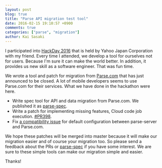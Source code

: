 ```yaml
---
layout: post
blog: true
title: "Parse API migration test tool"
date: 2016-02-15 19:10:57 +0900
comments: true
categories: ["parse", "migration"]
author: Kai Sasaki
---
```


I participated into [HackDay 2016](http://hackday.jp/) that is held by Yahoo Japan Corporation with my friend.
Every time I attended, we develop a tool for ourselves not for users. Because I'm sure it can make the world better.
In addition, it provides us new skill as a software engineer. That was fun time.

<!-- more -->

We wrote a tool and patch for migration from [Parse.com](http://parse.com/) that has just announced to be closed.
A lot of mobile developers seems to use Parse.com for their services. What we have done in the hackathon were here.

* Write spec tool for API and data migration from Parse.com. We published it as [parse-spec](https://www.npmjs.com/package/parse-spec).
* Write a patch for implementing missing features, Cloud code job execution. [#PR398](https://github.com/ParsePlatform/parse-server/pull/398).
* Fix [a compatibility issue](https://github.com/ParsePlatform/parse-server/pull/397) for default configuration between parse-server and Parse.com.

We hope these patches will be merged into master because it will make our migration easier and of course your migration too.
So please send a feedback about the PRs or [parse-spec](https://www.npmjs.com/package/parse-spec) if you have some interest.
We are sure to these simple tools can make our migration simple and easier.

Thanks!
